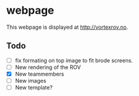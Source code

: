 # webpage
This webpage is displayed at http://vortexrov.no.

## Todo

- [ ] fix formating on top image to fit brode screens.
- [ ] New rendering of the ROV
- [x] New teammembers
- [ ] New images
- [ ] New template?
